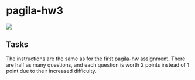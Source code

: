# pagila-hw3
[![](https://github.com/KaranGoel1/pagila-hw3/workflows/tests/badge.svg)](https://github.com/KaranGoel1/pagila-hw3/actions?query=workflow%3Atests)

## Tasks


The instructions are the same as for the first [pagila-hw](https://github.com/mikeizbicki/pagila-hw) assignment.
There are half as many questions, and each question is worth 2 points instead of 1 point due to their increased difficulty.

